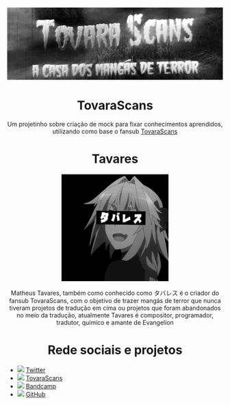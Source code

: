 ![TovarasScan](https://github.com/blueishot/TovarasScan/blob/main/Imagens/header_thmb.png?raw=true)
<h1 align="center">TovaraScans</h1>
<p align="center">Um projetinho sobre criação de mock para fixar conhecimentos aprendidos, utilizando como base o fansub <a href="http://tovarascans.blogspot.com/"> TovaraScans <a>
  <h1 align="center"> Tavares </h1> 
<p align="center"> <img src="https://github.com/blueishot/TovarasScan/blob/main/Imagens/PROFILE.jpg" width="250px"> </img> </p>
<p align="center"> Matheus Tavares, também como conhecido como タバレス é o criador do fansub TovaraScans, com o objetivo de trazer mangás de terror que nunca tiveram projetos de tradução em cima ou projetos que foram abandonados no meio da tradução, atualmente Tavares é compositor, programador, tradutor, químico e amante de Evangelion
  <h1 align="center"> Rede sociais e projetos </h1>

- <img src="https://logodownload.org/wp-content/uploads/2014/09/twitter-logo-4.png" width="18px"> </img> <a href="https://twitter.com/ta_vares1">Twitter </a>
- <img src="https://images-wixmp-ed30a86b8c4ca887773594c2.wixmp.com/f/1ffb340c-45b5-4137-8b12-98f2fe9645c6/de2dwbl-8f4119c6-3208-4a8b-9223-8754214cda62.png/v1/fill/w_323,h_466,strp/rei_ayanami_plush_toy__png__by_autism79_de2dwbl-fullview.png?token=eyJ0eXAiOiJKV1QiLCJhbGciOiJIUzI1NiJ9.eyJzdWIiOiJ1cm46YXBwOjdlMGQxODg5ODIyNjQzNzNhNWYwZDQxNWVhMGQyNmUwIiwiaXNzIjoidXJuOmFwcDo3ZTBkMTg4OTgyMjY0MzczYTVmMGQ0MTVlYTBkMjZlMCIsIm9iaiI6W1t7ImhlaWdodCI6Ijw9NDY2IiwicGF0aCI6IlwvZlwvMWZmYjM0MGMtNDViNS00MTM3LThiMTItOThmMmZlOTY0NWM2XC9kZTJkd2JsLThmNDExOWM2LTMyMDgtNGE4Yi05MjIzLTg3NTQyMTRjZGE2Mi5wbmciLCJ3aWR0aCI6Ijw9MzIzIn1dXSwiYXVkIjpbInVybjpzZXJ2aWNlOmltYWdlLm9wZXJhdGlvbnMiXX0.YFk56yVTUJ_I1ZS3VV9PnmzA7c5W00xZc7L171b9KF0" width="18px"> </img> <a href="http://tovarascans.blogspot.com/">TovaraScans</a>
- <img src="https://image.flaticon.com/icons/png/512/21/21496.png" width="18px"> </img> <a href="https://tabaresu.bandcamp.com/">Bandcamp</a>
- <img src="https://image.flaticon.com/icons/png/512/25/25231.png" width="18px"> </img> <a href="https://github.com/tavonha">GitHub</a>
